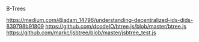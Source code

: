 B-Trees


https://medium.com/@adam_14796/understanding-decentralized-ids-dids-839798b91809
https://github.com/dcodeIO/btree.js/blob/master/btree.js
https://github.com/markc/jsbtree/blob/master/jsbtree_test.js
